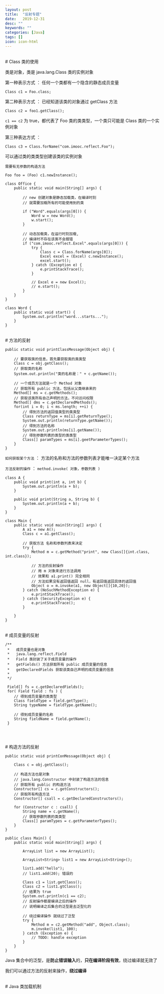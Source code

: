 ```yaml
---
layout: post
title:  "反射专题"
date:   2019-12-31
desc: ""
keywords: ""
categories: [Java]
tags: []
icon: icon-html
---
```


<br />
# Class 类的使用

类是对象，类是 java.lang.Class 类的实例对象

第一种表示方式 ： 任何一个类都有一个隐含的静态成员变量

`Class c1 = Foo.class;`

第二种表示方式 ： 已经知道该类的对象通过 getClass 方法

`Class c2 = foo1.getClass();`

`c1 == c2` 为 true，都代表了 Foo 类的类类型，一个类只可能是 Class 类的一个实例对象

第三种表达方式 ： 

`Class c3 = Class.forName("com.imooc.reflect.Foo");`

可以通过类的类类型创建该类的实例对象

`需要有无参数的构造方法`

`Foo foo = (Foo) c1.newInstance();`

```
class Office {
	public static void main(String[] args) {
	
		// new 创建对象是静态加载类，在编译时刻
		// 就需要加载所有的可能使用到的类
		
		if ("Word".equals(args[0])) {
			Word w = new Word();
			w.start();
		}
		
		// 动态加载类，在运行时刻加载,
		// 编译时不存在该类不会报错
		if ("com.imooc.reflect.Excel".equals(args[0])) {
			try {
				Class c = Class.forName(args[0]);
				Excel excel = (Excel) c.newInstance();
				excel.start();
			} catch (Exception e) {
				e.printStackTrace();
			}
			
			// Excel e = new Excel();
			// e.start();
		}
	}
}

class Word {
	public static void start() {
		System.out.println("word...starts...");
	}
}
```

<br />
# 方法的反射

```
public static void printClassMessage(Object obj) {
	
	// 要获取类的信息，首先要获取类的类类型
	Class c = obj.getClass();
	// 获取类的名称
	System.out.println("类的名称是：" + c.getName());
	
	// 一个成员方法就是一个 Method 对象
	// 获取所有 public 方法，包括从父类继承来的
	Method[] ms = c.getMethods();
	// 获取该类所有自己声明的方法，不问访问权限
	Method[] dms = c.getDeclaredMethods();
	for(int i = 0; i < ms.length; ++i) {
		// 得到方法的返回值类型的类类型
		Class returnType = ms[i].getReturnType();
		System.out.println(returnType.getName());
		// 得到方法的名称
		System.out.println(ms[i].getName());
		// 得到参数列表的类型的类类型
		Class[] paramTypes = ms[i].geetParameterTypes();
	}
}
```

`如何获取某个方法` ： 方法的名称和方法的参数列表才能唯一决定某个方法

`方法反射的操作` ： `method.invoke( 对象，参数列表 )`

```
class A {
	public void print(int a, int b) {
		System.out.println(a + b);
	}
	
	public void print(String a, String b) {
		System.out.println(a + b);
	}
}

class Main {
	public static void main(String[] args) {
		A a1 = new A();
		Class c = a1.getClass();
		
		// 获取方法 名称和参数列表来决定
		try {
			Method m = c.getMethod("print", new Class[]{int.class, int.class});
			
			// 方法的反射操作
			// 用 m 对象来进行方法调用
			// 效果和 a1.print() 完全相同
			// 方法如果没有返回值返回 null，有返回值返回具体的返回值
			Object o = m.invoke(a1, new Object[]{10,20});
		} catch (NoSuchMethodException e) {
			e.printStackTrace();
		} catch (SecurityException e) {
			e.printStackTrace();
		}
		
	}
}
```


<br />
# 成员变量的反射

```
/**
 *   成员变量也是对象
 *   java.lang.reflect.Field
 *   Field 类封装了关于成员变量的操作
 *   getFields() 方法获取所有 public 成员变量的信息
 *   getDeclaredFields 获取该类自己声明的成员变量的信息
 *
 */
 
 Field[] fs = c.getDeclaredFields();
 for( Field field : fs ) {
 	// 得到成员变量的类类型
 	Class fieldType = field.getType();
 	String typeName = fieldType.getName();
 	
 	// 得到成员变量的名称
 	String fieldName = field.getName();
 }
 
 
```

<br />
# 构造方法的反射

```
public static void printConMessage(Object obj) {
	
	Class c = obj.getClass();
	
	// 构造方法也是对象
	// java.lang.Constructor 中封装了构造方法的信息
	// 获取所有 public 的构造方法
	Constructor[] cs = c.getConstructors();
	// 获取所有构造方法
	Constructor[] csall = c.getDeclaredConstructors();
	
	for (Constructor c : csall) {
		String name = c.getName();
		// 获取参数列表的类类型
		Class[] paramTypes = c.getParameterTypes();
	}
}
```


```
public class Main() {
	public static void main(String[] args) {
		
		ArrayList list = new ArrayList();
		
		ArrayList<String> list1 = new ArrayList<String>();
		
		list1.add("hello");
		// list1.add(20); 错误的
		
		Class c1 = list.getClass();
		Class c2 = list1.gtClass();
		// 结果为 true
		System.out.println(c1 == c2);
		// 反射操作都是编译之后的操作
		// 说明编译之后集合的泛型是去泛型化的
		
		// 绕过编译操作 就绕过了泛型
		try {
			Method m = c2.getMethod("add", Object.class);
			m.invoke(list1, 100);
		} catch (Exception e) {
			// TODO: handle exception
		}
	}
}
```

Java 集合中的泛型，是**防止错误输入**的，**只在编译阶段有效**，绕过编译就无效了

我们可以通过方法的反射来操作，**绕过编译**

<br />
# Java 类加载机制

